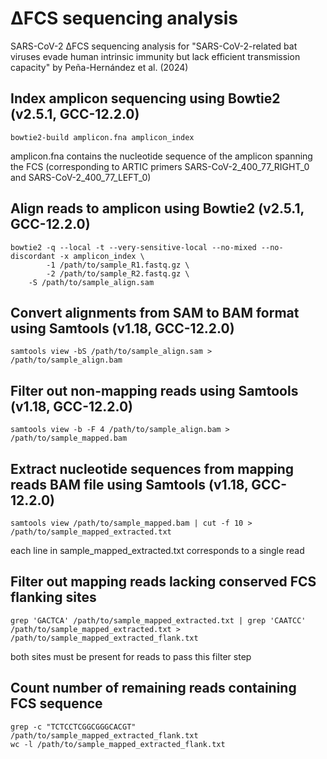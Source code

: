 # ΔFCS sequencing analysis

SARS-CoV-2 ΔFCS sequencing analysis for "SARS-CoV-2-related bat viruses evade human intrinsic immunity but lack efficient transmission capacity" by Peña-Hernández et al. (2024)

## Index amplicon sequencing using Bowtie2 (v2.5.1, GCC-12.2.0)
```
bowtie2-build amplicon.fna amplicon_index
```
amplicon.fna contains the nucleotide sequence of the amplicon spanning the FCS (corresponding to ARTIC primers SARS-CoV-2_400_77_RIGHT_0 and SARS-CoV-2_400_77_LEFT_0)

## Align reads to amplicon using Bowtie2 (v2.5.1, GCC-12.2.0)
```
bowtie2 -q --local -t --very-sensitive-local --no-mixed --no-discordant -x amplicon_index \
        -1 /path/to/sample_R1.fastq.gz \
        -2 /path/to/sample_R2.fastq.gz \
	-S /path/to/sample_align.sam
```

## Convert alignments from SAM to BAM format using Samtools (v1.18, GCC-12.2.0)
```
samtools view -bS /path/to/sample_align.sam > /path/to/sample_align.bam
```

## Filter out non-mapping reads using Samtools (v1.18, GCC-12.2.0)
```
samtools view -b -F 4 /path/to/sample_align.bam > /path/to/sample_mapped.bam
```

## Extract nucleotide sequences from mapping reads BAM file using Samtools (v1.18, GCC-12.2.0)
```
samtools view /path/to/sample_mapped.bam | cut -f 10 > /path/to/sample_mapped_extracted.txt
```
each line in sample_mapped_extracted.txt corresponds to a single read

## Filter out mapping reads lacking conserved FCS flanking sites
```
grep 'GACTCA' /path/to/sample_mapped_extracted.txt | grep 'CAATCC' /path/to/sample_mapped_extracted.txt > /path/to/sample_mapped_extracted_flank.txt
```
both sites must be present for reads to pass this filter step

## Count number of remaining reads containing FCS sequence  
```
grep -c "TCTCCTCGGCGGGCACGT" /path/to/sample_mapped_extracted_flank.txt
wc -l /path/to/sample_mapped_extracted_flank.txt
```
